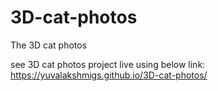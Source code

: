 # 3D-cat-photos
The 3D cat photos 

see 3D cat photos project live using below link:
https://yuvalakshmigs.github.io/3D-cat-photos/

